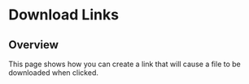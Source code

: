 # Download Links

## Overview

This page shows how you can create a link that will cause a file to be
downloaded when clicked.
